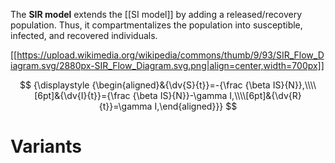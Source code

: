 The **SIR model** extends the [[SI model]] by adding a released/recovery population. Thus, it compartmentalizes the population into susceptible, infected, and recovered individuals.

[[https://upload.wikimedia.org/wikipedia/commons/thumb/9/93/SIR_Flow_Diagram.svg/2880px-SIR_Flow_Diagram.svg.png|align=center,width=700px]]

$$
{\displaystyle {\begin{aligned}&{\dv{S}{t}}=-{\frac {\beta IS}{N}},\\\\[6pt]&{\dv{I}{t}}={\frac {\beta IS}{N}}-\gamma I,\\\\[6pt]&{\dv{R}{t}}=\gamma I,\end{aligned}}}
$$

# Variants

